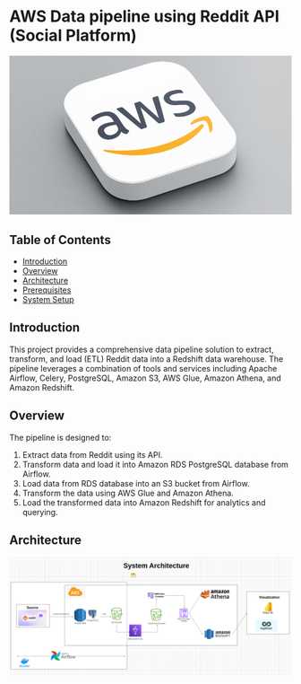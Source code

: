 # AWS Data pipeline using Reddit API (Social Platform)

![image](images/download.png)

## Table of Contents
- [Introduction](#introduction)
- [Overview](#overview)
- [Architecture](#architecture)
- [Prerequisites](#prerequisites)
- [System Setup](#system-setup)
  
## Introduction
This project provides a comprehensive data pipeline solution to extract, transform, and load (ETL) Reddit data into a Redshift data warehouse.
The pipeline leverages a combination of tools and services including Apache Airflow, Celery, PostgreSQL, Amazon S3, AWS Glue, Amazon Athena, and Amazon Redshift. 

## Overview

The pipeline is designed to:

1. Extract data from Reddit using its API.
2. Transform data and load it into Amazon RDS PostgreSQL database from Airflow.
3. Load data from RDS database into an S3 bucket from Airflow.
4. Transform the data using AWS Glue and Amazon Athena.
5. Load the transformed data into Amazon Redshift for analytics and querying.

## Architecture
![image](images/system_architecture.png)

